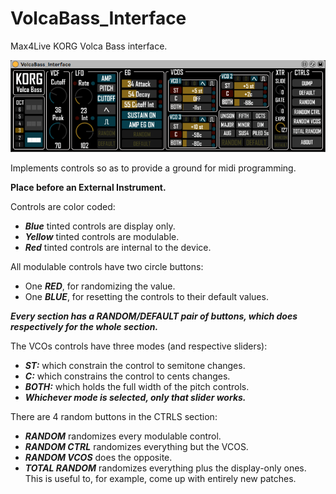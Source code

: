 # VolcaBass_Interface

Max4Live KORG Volca Bass interface. 
<br/>

![](https://github.com/tfari/M4L-Projects/blob/main/VolcaBass_Interface/volcabass_interface_interface.png)
<br/>

Implements controls so as to provide a ground for midi programming.

**Place before an External Instrument.**

Controls are color coded:

* _**Blue**_ tinted controls are display only. 
* _**Yellow**_ tinted controls are modulable.  
* _**Red**_ tinted controls are internal to the device.  

All modulable controls have two circle buttons:

* One _**RED**_, for randomizing the value.
* One _**BLUE**_, for resetting the controls to their default values.

_**Every section has a RANDOM/DEFAULT pair of buttons, which does respectively for the whole section.**_

The VCOs controls have three modes (and respective sliders):

* _**ST:**_ which constrain the control to semitone changes.
* _**C:**_ which constrains the control to cents changes.
* _**BOTH:**_ which holds the full width of the pitch controls. 
* _**Whichever mode is selected, only that slider works.**_

There are 4 random buttons in the CTRLS section:

* _**RANDOM**_ randomizes every modulable control.
* _**RANDOM CTRL**_ randomizes everything but the VCOS.
* _**RANDOM VCOS**_ does the opposite. 
* _**TOTAL RANDOM**_ randomizes everything plus the display-only ones. This is useful to, for example, come up with entirely new patches.
